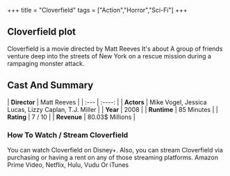 +++
title = "Cloverfield"
tags = ["Action","Horror","Sci-Fi"]
+++
## Cloverfield plot
Cloverfield is a movie directed by Matt Reeves It's about A group of friends venture deep into the streets of New York on a rescue mission during a rampaging monster attack.
## Cast And Summary
| **Director**      | Matt Reeves |
    | :---        |    :----:   |
    |  **Actors** | Mike Vogel, Jessica Lucas, Lizzy Caplan, T.J. Miller |
    | **Year**   | 2008    |
    |  **Runtime** | 85 Minutes |
    |  **Rating** | 7 / 10 | 
    |  **Revenue** | 80.03$ Millions |
### How To Watch / Stream Cloverfield
You can watch Cloverfield on Disney+.
Also, you can stream Cloverfield via purchasing or having a rent on any of those streaming platforms.
Amazon Prime Video, Netflix, Hulu, Vudu Or iTunes